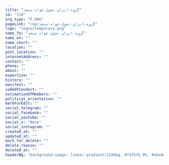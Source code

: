 ```yaml
---
title: "گروه-ایران-تحول-خواه-متحد"
id: "116"
org_type: "P_ORG"
pageLink: "/op/گروه-ایران-تحول-خواه-متحد"
logo: "logos/temporary.png"
name_fa: "گروه ایران تحول خواه متحد"
name_en: ""
name_short: ""
location: ""
post_location: ""
internetAddress: ""
contact: ""
phone: ""
about: ""
expertise: ""
history: ""
manifest: ""
codeOfConduct: ""
estimationOfMembers: ""
political_orientation: ""
markForEdit: ""
social_telegram: ""
social_facebook: ""
social_youtube: ""
social_x: "None"
social_instagram: ""
created_at: ""
updated_at: ""
mark_for_delete: ""
delete_reason: ""
deleted_at: ""
headerBg: "background-image: linear-gradient(120deg, #fdfbfb 0%, #ebedee 100%);"
---
```


